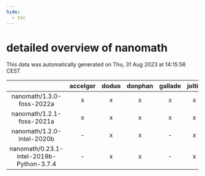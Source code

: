 ```yaml
---
hide:
  - toc
---
```


detailed overview of nanomath
=============================


This data was automatically generated on Thu, 31 Aug 2023 at 14:15:56 CEST  

| |accelgor|doduo|donphan|gallade|joltik|skitty|swalot|victini|
| :---: | :---: | :---: | :---: | :---: | :---: | :---: | :---: | :---: |
|nanomath/1.3.0-foss-2022a|x|x|x|x|x|x|x|x|
|nanomath/1.2.1-foss-2021a|x|x|x|x|x|x|x|x|
|nanomath/1.2.0-intel-2020b|-|x|x|-|x|x|x|x|
|nanomath/0.23.1-intel-2019b-Python-3.7.4|-|x|x|-|x|x|-|x|

